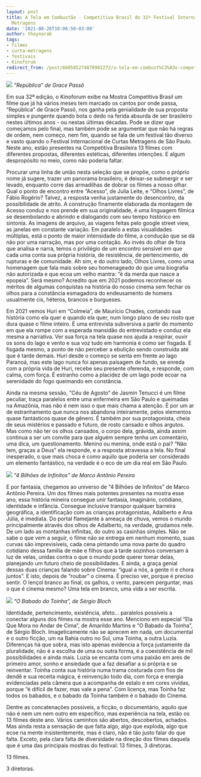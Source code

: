 ```yaml
---
layout: post
title: A Tela em Combustão - Competitiva Brasil do 32º Festival Internacional de Curtas
  Metragens
date: '2021-08-26T10:06:50-03:00'
author: thaynarab
tags:
- filmes
- curta-metragens
- festivais
- Kinoforum
redirect_from: /post/660585274878902272/a-tela-em-combust%C3%A3o-competitiva-brasil-do-32%C2%BA
---
```


![](https://64.media.tumblr.com/e1d04a57a7842c2707ae0b4b65b20a65/9aba20a0eec4d7de-bf/s540x810/20242620312ccee8a5c185c100ec9190a0bf4f1a.jpg)
_“República” de Grace Passô&nbsp;_

Em sua 32ª edição, o Kinoforum exibe na Mostra Competitiva Brasil um filme que já há vários meses tem marcado os cantos por onde passa, “República” de Grace Passô, nos ganha pela genialidade de sua proposta simples e pungente quando bota o dedo na ferida absurda de ser brasileiro nestes últimos anos - ou nestas últimas décadas. Pode se dizer que começamos pelo final, mas também pode se argumentar que não há regras de ordem, nem começo, nem fim, quando se fala de um festival tão diverso e vasto quando o Festival Internacional de Curtas Metragens de São Paulo. Neste ano, estão presentes na Competitiva Brasileira 13 filmes com diferentes propostas, diferentes estéticas, diferentes intenções. E algum despropósito no meio, como não poderia faltar.&nbsp;&nbsp;

Procurar uma linha de união nesta seleção que se propõe, como o próprio nome já sugere, trazer um panorama brasileiro, é deixar-se submergir e ser levado, enquanto corre das armadilhas de dobrar os filmes a nosso olhar. Qual o ponto de encontro entre “Acesso”, de Julia Leite, e “Olhos Livres”, de Fábio Rogério? Talvez, a resposta venha justamente do desencontro, da possibilidade de atrito. A construção finamente elaborada da montagem de Acesso conduz e nos prende em sua originalidade, é uma linguagem fílmica se desembolando e abrindo e dialogando com seu tempo histórico em sintonia. As imagens de arquivo, as viagens feitas pelo google street view, as janelas em constante variação. Em paralelo a estas visualidades múltiplas, está o ponto de maior intensidade do filme, a condução que se dá não por uma narração, mas por uma contação. Ao invés do olhar de fora que analisa e narra, temos o privilégio de um encontro sensível em que cada uma conta sua própria história, de resistência, de pertencimento, de rupturas e de comunidade. Ah sim, e do outro lado, Olhos Livres, como uma homenagem que fala mais sobre seu homenageado do que uma biografia não autorizada e que ecoa um velho mantra: “é da merda que nasce a epopeia”. Será mesmo? Acredito que em 2021 podemos reconhecer os méritos de algumas conquistas na história do nosso cinema sem fechar os olhos para a constância esmagadora do endeusamento de homens usualmente cis, héteros, brancos e burgueses. &nbsp;

Em 2021 vemos Huri em “Colmeia”, de Maurício Chades, contando sua história como ela quer e quando ela quer, num longo plano de seu rosto que dura quase o filme inteiro. É uma entrevista subversiva a partir do momento em que ela rompe com a esperada mansidão do entrevistado e conduz ela mesma a narrativa. Ver sua força na tela quase nos ajuda a respirar, ouvir os sons do lago e vento e sua voz tudo em harmonia é como ser fisgada. E fisgada mesmo, a ponto de não perceber a ebulição sendo construída até que é tarde demais. Huri desde o começo se senta em frente ao lago Paranoá, mas este lago nunca foi apenas paisagem de fundo, se enreda com a própria vida de Huri, recebe seu presente oferenda, e responde, com calma, com força. É estranho como a placidez de um lago pode ecoar na serenidade do fogo queimando em constância. &nbsp;

Ainda na mesma sessão, “Céu de Agosto” de Jasmin Tenucci é um filme peculiar, traça paralelos entre uma enfermeira em São Paulo e queimadas na Amazônia, mas não é nem isso o que mais chama a atenção. É por um ar de estranhamento que nunca nos abandona inteiramente, pelos elementos quase fantásticos quase de gênero. É também por sua protagonista, cheia de seus mistérios e passado e futuro, de rosto cansado e olhos argutos. Mas como não ter os olhos cansados, o corpo dela, grávida, ainda assim continua a ser um convite para que alguém sempre tenha um comentário, uma dica, um questionamento. Menino ou menina, onde está o pai? “Não tem, graças a Deus” ela responde, e a resposta atravessa a tela. No final inesperado, o que mais choca é como aquilo que poderia ser considerado um elemento fantástico, na verdade é o eco de um dia real em São Paulo. &nbsp;

![](https://64.media.tumblr.com/47bf5eca7352115527f927f2c874486f/9aba20a0eec4d7de-da/s540x810/c0b6a4d25eef21534d71fd121f477e1cda1c7501.png)
_“4 Bilhões de Infinitos” de Marco Antônio Pereira&nbsp;_

E por fantasia, chegamos ao universo de “4 Bilhões de Infinitos” de Marco Antônio Pereira. Um dos filmes mais potentes presentes na mostra esse ano, essa história mineira consegue unir fantasia, imaginário, cotidiano, identidade e infância. Consegue inclusive transpor qualquer barreira geográfica, a identificação com as crianças protagonistas, Adalberto e Ana Júlia, é imediata. Do portal flamejante à ameaça de chuva, vemos o mundo principalmente através dos olhos de Adalberto, na verdade, grudamos nele. De um lado as montanhas infinitas, do outro as casinhas simples. Não se sabe o que vem a seguir, o filme não se entrega em nenhum momento, suas curvas são imprevisíveis, cada cena pintando uma nova parte do quadro cotidiano dessa família de mãe e filhos que à tarde sozinhos conversam à luz de velas, unidas contra o que o mundo pode querer tomar delas, planejando um futuro cheio de possibilidades. E ainda, a graça genial dessas duas crianças falando sobre Cinema: “igual a nós, a gente ri e chora juntos”. E isto, depois de “roubar” o cinema. É preciso ver, porque é preciso sentir. O lençol branco ao final, os galhos, o vento, parecem perguntar, mas o que é cinema mesmo? Uma tela em branco, uma vida a ser escrita.

![](https://64.media.tumblr.com/b585bdcda2ce70e352f8b4fa279f17bc/9aba20a0eec4d7de-55/s540x810/9d15db021878131abe98110a924489d2abb18fea.jpg)
_“O Babado da Toinha”, de Sérgio Bloch&nbsp;_

Identidade, pertencimento, existência, afeto… paralelos possíveis a conectar alguns dos filmes na mostra esse ano. Menciono em especial “Ela Que Mora no Andar de Cima”, de Amarildo Martins e “O Babado da Toinha”, de Sérgio Bloch. Imageticamente não se aprecem em nada, um documental e o outro ficção, um na Bahia outro no Sul, uma Toinha, a outra Luzia. Diferenças há que sobra, mas isto apenas evidencia a força justamente da pluralidade, não é a escolha de uma ou outra forma, é a coexistência de mil possibilidades e ainda mais. Luzia se encanta com uma paixão em ares de primeiro amor, sonho e ansiedade que a faz desafiar a si própria e se reinventar. Toinha conta sua história numa trama costurada com fios de dendê e sua receita mágica, é reinvenção todo dia, com força e energia evidenciadas pela câmera que a acompanha de estalo e em cores vívidas, porque “é difícil de fazer, mas vale a pena”. Com licença, mas Toinha faz todos os babados, e o babado da Toinha também é o babado do Cinema.

Dentre as concatenações possíveis, a ficção, o documentário, aquilo que não é nem um nem outro em específico, mas experiência na tela, estão os 13 filmes deste ano. Vários caminhos são abertos, descobertos, achados. Mas ainda resta a sensação de que falta algo, algo que exploda, algo que ecoe na mente insistentemente, mas é claro, não é tão justo falar do que falta. Exceto, pela clara falta de diversidade na direção dos filmes daquela que é uma das principais mostras do festival: 13 filmes, 3 diretoras. &nbsp;

13 filmes.

3 diretoras.

